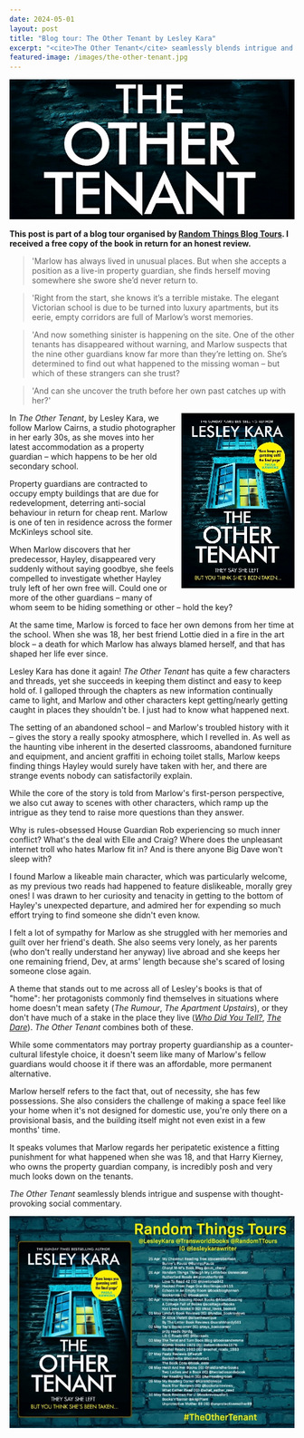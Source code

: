 ```yaml
---
date: 2024-05-01
layout: post
title: "Blog tour: The Other Tenant by Lesley Kara"
excerpt: "<cite>The Other Tenant</cite> seamlessly blends intrigue and suspense with thought-provoking social commentary."
featured-image: /images/the-other-tenant.jpg
---
```


![The Other Tenant](/images/the-other-tenant.jpg)

**This post is part of a blog tour organised by [Random Things Blog Tours](http://randomthingsthroughmyletterbox.blogspot.com/p/services-to-publishers-authors-blog.html). I received a free copy of the book in return for an honest review.**

> 'Marlow has always lived in unusual places. But when she accepts a position as a live-in property guardian, she finds herself moving somewhere she swore she’d never return to.

> 'Right from the start, she knows it’s a terrible mistake. The elegant Victorian school is due to be turned into luxury apartments, but its eerie, empty corridors are full of Marlow’s worst memories.

> 'And now something sinister is happening on the site. One of the other tenants has disappeared without warning, and Marlow suspects that the nine other guardians know far more than they’re letting on. She’s determined to find out what happened to the missing woman &ndash; but which of these strangers can she trust?

> 'And can she uncover the truth before her own past catches up with her?'

<img src="/images/the-other-tenant-200.jpg" alt="The Other Tenant" style="float: right; margin-bottom: 10px; margin-left: 10px;">

In <cite>The Other Tenant</cite>, by Lesley Kara, we follow Marlow Cairns, a studio photographer in her early 30s, as she moves into her latest accommodation as a property guardian &ndash; which happens to be her old secondary school.

Property guardians are contracted to occupy empty buildings that are due for redevelopment, deterring anti-social behaviour in return for cheap rent. Marlow is one of ten in residence across the former McKinleys school site.

When Marlow discovers that her predecessor, Hayley, disappeared very suddenly without saying goodbye, she feels compelled to investigate whether Hayley truly left of her own free will. Could one or more of the other guardians &ndash; many of whom seem to be hiding something or other &ndash; hold the key?

At the same time, Marlow is forced to face her own demons from her time at the school. When she was 18, her best friend Lottie died in a fire in the art block &ndash; a death for which Marlow has always blamed herself, and that has shaped her life ever since.

Lesley Kara has done it again! <cite>The Other Tenant</cite> has quite a few characters and threads, yet she succeeds in keeping them distinct and easy to keep hold of. I galloped through the chapters as new information continually came to light, and Marlow and other characters kept getting/nearly getting caught in places they shouldn't be. I just had to know what happened next.

The setting of an abandoned school &ndash; and Marlow's troubled history with it &ndash; gives the story a really spooky atmosphere, which I revelled in. As well as the haunting vibe inherent in the deserted classrooms, abandoned furniture and equipment, and ancient graffiti in echoing toilet stalls, Marlow keeps finding things Hayley would surely have taken with her, and there are strange events nobody can satisfactorily explain.

While the core of the story is told from Marlow's first-person perspective, we also cut away to scenes with other characters, which ramp up the intrigue as they tend to raise more questions than they answer.

Why is rules-obsessed House Guardian Rob experiencing so much inner conflict? What's the deal with Elle and Craig? Where does the unpleasant internet troll who hates Marlow fit in? And is there anyone Big Dave won't sleep with?

I found Marlow a likeable main character, which was particularly welcome, as my previous two reads had happened to feature dislikeable, morally grey ones! I was drawn to her curiosity and tenacity in getting to the bottom of Hayley's unexpected departure, and admired her for expending so much effort trying to find someone she didn't even know.

I felt a lot of sympathy for Marlow as she struggled with her memories and guilt over her friend's death. She also seems very lonely, as her parents (who don't really understand her anyway) live abroad and she keeps her one remaining friend, Dev, at arms' length because she's scared of losing someone close again.

A theme that stands out to me across all of Lesley's books is that of "home": her protagonists commonly find themselves in situations where home doesn't mean safety (<cite>The Rumour</cite>, <cite>The Apartment Upstairs</cite>), or they don't have much of a stake in the place they live ([<cite>Who Did You Tell?</cite>](/who-did-you-tell-by-lesley-kara/), [<cite>The Dare</cite>](/blog-tour-the-dare)). <cite>The Other Tenant</cite> combines both of these.

While some commentators may portray property guardianship as a counter-cultural lifestyle choice, it doesn't seem like many of Marlow's fellow guardians would choose it if there was an affordable, more permanent alternative.

Marlow herself refers to the fact that, out of necessity, she has few possessions. She also considers the challenge of making a space feel like your home when it's not designed for domestic use, you're only there on a provisional basis, and the building itself might not even exist in a few months' time.

It speaks volumes that Marlow regards her peripatetic existence a fitting punishment for what happened when she was 18, and that Harry Kierney, who owns the property guardian company, is incredibly posh and very much looks down on the tenants.

<cite>The Other Tenant</cite> seamlessly blends intrigue and suspense with thought-provoking social commentary.

![The Other Tenant blog tour banner](/images/the-other-tenant-banner.jpg)
